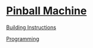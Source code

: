 # [Pinball Machine](http://nxtprograms.com/NXT2/pinball_machine)

[Building Instructions](http://nxtprograms.com/NXT2/pinball_machine/steps.html)

[Programming](http://nxtprograms.com/NXT2/pinball_machine/steps.html#Program)

